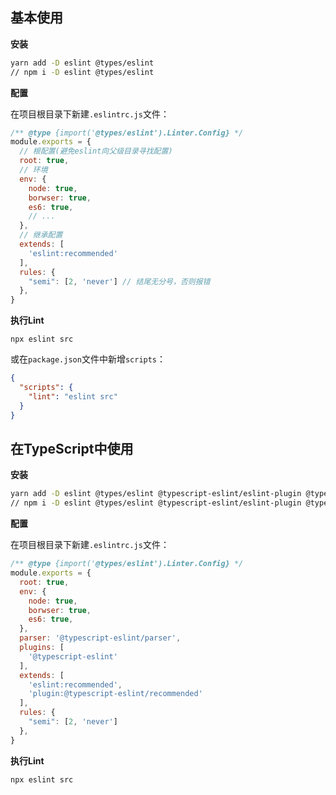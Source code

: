 ## 基本使用

**安装**

```bash
yarn add -D eslint @types/eslint
// npm i -D eslint @types/eslint
```

**配置**

在项目根目录下新建`.eslintrc.js`文件：

```js
/** @type {import('@types/eslint').Linter.Config} */
module.exports = {
  // 根配置(避免eslint向父级目录寻找配置)
  root: true,
  // 环境
  env: {
    node: true,
    borwser: true,
    es6: true,
    // ...
  },
  // 继承配置
  extends: [
    'eslint:recommended'
  ],
  rules: {
    "semi": [2, 'never'] // 结尾无分号，否则报错
  },
}
```




**执行Lint**

```
npx eslint src
```

或在`package.json`文件中新增`scripts`：

```json
{
  "scripts": {
    "lint": "eslint src"
  }
}
```

## 在TypeScript中使用

**安装**

```bash
yarn add -D eslint @types/eslint @typescript-eslint/eslint-plugin @typescript-eslint/parser
// npm i -D eslint @types/eslint @typescript-eslint/eslint-plugin @typescript-eslint/parser
```

**配置**

在项目根目录下新建`.eslintrc.js`文件：

```js
/** @type {import('@types/eslint').Linter.Config} */
module.exports = {
  root: true,
  env: {
    node: true,
    borwser: true,
    es6: true,
  },
  parser: '@typescript-eslint/parser',
  plugins: [
    '@typescript-eslint'
  ],
  extends: [
    'eslint:recommended',
    'plugin:@typescript-eslint/recommended'
  ],
  rules: {
    "semi": [2, 'never']
  },
}
```

**执行Lint**

```bash
npx eslint src
```

